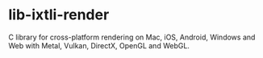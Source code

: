 # lib-ixtli-render
C library for cross-platform rendering on Mac, iOS, Android, Windows and Web with Metal, Vulkan, DirectX, OpenGL and WebGL.
